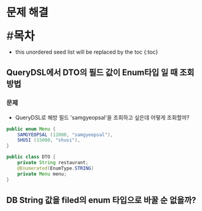 # 문제 해결

<span style="font-size:30px;">\#**목차**</span>
* this unordered seed list will be replaced by the toc
{:toc}

## QueryDSL에서 DTO의 필드 값이 Enum타입 일 때 조회 방법
### 문제 

- QueryDSL로 해방 필드 'samgyeopsal'을 조회하고 싶은데 어떻게 조회할까?

```java
public enum Menu {
    SAMGYEOPSAL (12000, "samgyeopsal"),
    SHUSI (15000, "shusi"),
}
```

```java
public class DTO {
    private String restaurant;
    @Enumerated(EnumType.STRING)
    private Menu menu;  
}
```


## DB String 값을 filed의 enum 타입으로 바꿀 순 없을까?
